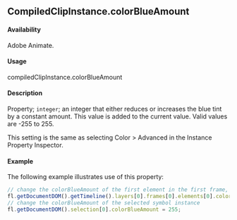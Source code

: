 ## CompiledClipInstance.colorBlueAmount

#### Availability

Adobe Animate.

#### Usage

compiledClipInstance.colorBlueAmount

#### Description

Property; `integer`; an integer that either reduces or increases the blue tint by a constant amount. This value is added to the current value. Valid values are -255 to 255.

This setting is the same as selecting Color > Advanced in the Instance Property Inspector.

#### Example

The following example illustrates use of this property:

```javascript
// change the colorBlueAmount of the first element in the first frame, top layer
fl.getDocumentDOM().getTimeline().layers[0].frames[0].elements[0].colorBlueAmount = 100;
// change the colorBlueAmount of the selected symbol instance
fl.getDocumentDOM().selection[0].colorBlueAmount = 255;
```
